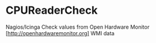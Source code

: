 # CPUReaderCheck
Nagios/Icinga Check values from Open Hardware Monitor [http://openhardwaremonitor.org] WMI data
